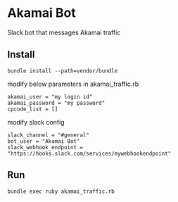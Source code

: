 # Akamai Bot

Slack bot that messages Akamai traffic

## Install

```
bundle install --path=vendor/bundle
```

modify below parameters in akamai_traffic.rb
```
akamai_user = "my login id"
akamai_password = "my password"
cpcode_list = []
```

modify slack config
```
slack_channel = "#general"
bot_user = "Akamai Bot"
slack_webhook_endpoint = "https://hooks.slack.com/services/mywebhookendpoint"
```


## Run

```
bundle exec ruby akamai_traffic.rb
```


